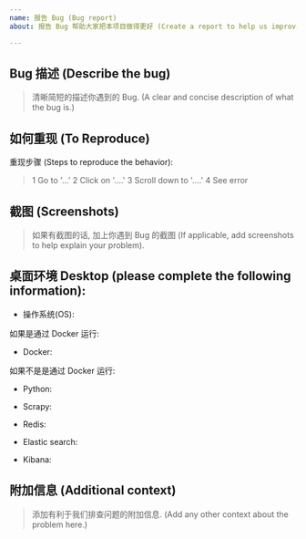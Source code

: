 ```yaml
---
name: 报告 Bug (Bug report)
about: 报告 Bug 帮助大家把本项目做得更好 (Create a report to help us improve)

---
```


<!--
将本段内容删除, 并把以下 > 开头的段落根据你遇到的 Bug 自行替换;
Delete this paragraph and replace the content below starting with `>` with your own words according to the bug you encountered.
-->

## Bug 描述 (Describe the bug)

> 清晰简短的描述你遇到的 Bug. (A clear and concise description of what the bug is.)

## 如何重现 (To Reproduce)

重现步骤 (Steps to reproduce the behavior):

> 1 Go to '...'
> 2 Click on '....'
> 3 Scroll down to '....'
> 4 See error

## 截图 (Screenshots)

> 如果有截图的话, 加上你遇到 Bug 的截图 (If applicable, add screenshots to help explain your problem).

## 桌面环境 Desktop (please complete the following information):

- 操作系统(OS): 

如果是通过 Docker 运行:

- Docker:

如果不是是通过 Docker 运行:

- Python: 

- Scrapy:

- Redis:

- Elastic search:

- Kibana:

## 附加信息 (Additional context)

> 添加有利于我们排查问题的附加信息. (Add any other context about the problem here.)
